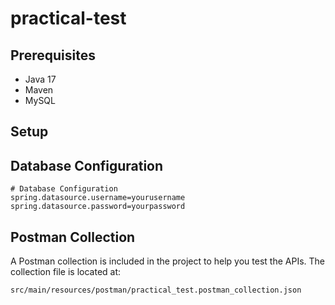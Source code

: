# practical-test

## Prerequisites
- Java 17
- Maven
- MySQL

## Setup

## Database Configuration

```properties
# Database Configuration
spring.datasource.username=yourusername
spring.datasource.password=yourpassword
```

## Postman Collection
A Postman collection is included in the project to help you test the APIs. The collection file is located at:

`src/main/resources/postman/practical_test.postman_collection.json`

